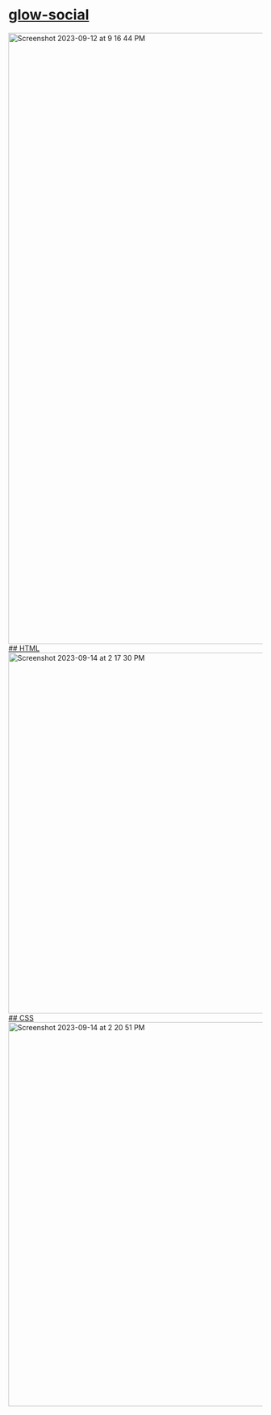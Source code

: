 # <a href="https://glow.jessejesse.com">glow-social
<img width="1212" alt="Screenshot 2023-09-12 at 9 16 44 PM" src="https://github.com/sudo-self/glow-social/assets/119916323/7d7100d3-80d7-46e1-9f35-7ac479c87fbd">
## HTML
<img width="716" alt="Screenshot 2023-09-14 at 2 17 30 PM" src="https://github.com/sudo-self/glow-social/assets/119916323/5f998968-6b86-4f7e-b7f8-bfc1d26bc117">
## CSS
<img width="762" alt="Screenshot 2023-09-14 at 2 20 51 PM" src="https://github.com/sudo-self/glow-social/assets/119916323/420002f7-fc72-47a9-a5de-e52a9bb2b2e8">
